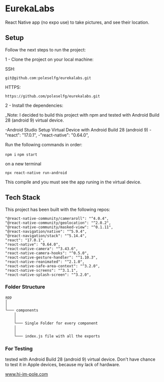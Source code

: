 # EurekaLabs

React Native app (no expo use) to take pictures, and see their location.

## Setup

Follow the next steps to run the project:

1 - Clone the project on your local machine:

SSH:

`git@github.com:poleselfg/eurekalabs.git`

HTTPS:

`https://github.com/poleselfg/eurekalabs.git`

2 - Install the dependencies:

_Note: I decided to build this project with npm and tested  with Android Build 28 (android 9) virtual device.

-Android Studio
  Setup Virtual Device with Android Build 28 (android 9)
-"react": "17.0.1",
-"react-native": "0.64.0",

Run the following commands in order:

`npm i`
`npm start`

on a new terminal

`npx react-native run-android`

This compile and you must see the app runing in the virtual device.

## Tech Stack

This project has been built with the following repos:

    "@react-native-community/cameraroll": "^4.0.4",
    "@react-native-community/geolocation": "^2.0.2",
    "@react-native-community/masked-view": "^0.1.11",
    "@react-navigation/native": "^5.9.4",
    "@react-navigation/stack": "^5.14.4",
    "react": "17.0.1",
    "react-native": "0.64.0",
    "react-native-camera": "^3.43.6",
    "react-native-camera-hooks": "^0.5.0",
    "react-native-gesture-handler": "^1.10.3",
    "react-native-reanimated": "^2.1.0",
    "react-native-safe-area-context": "^3.2.0",
    "react-native-screens": "^3.1.1",
    "react-native-splash-screen": "^3.2.0",
    
### Folder Structure

```
app
│
│
└─── components
    │
    │
    └─── Single Folder for every component
    │
    │
    └─── index.js file with all the exports

```
### For Testing

tested with Android Build 28 (android 9) virtual device. Don't have chance to test it in Apple devices, because my lack of hardware.



www.hi-im-pole.com






